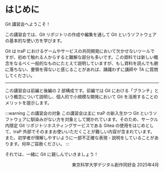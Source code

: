 # はじめに

Git 講習会へようこそ！

この講習会では、Git リポジトリの作成や編集を通して Git というソフトウェアの基本的な使い方を学びます。

Git は traP におけるゲームやサービスの共同開発において欠かせないツールですが、初めて触れる人からすると難解な部分も多いです。この資料では新しい概念をなるべく一般的なものにたとえて説明していますが、もし資料を読んでも腑に落ちない、要領を得ないと感じることがあれば、躊躇わずに講師や TA に質問してください。

---

この講習会は前編と後編の 2 部構成です。前編では Git における「ブランチ」という概念について説明し、個人的で小規模な開発において Git を活用することのメリットを提示します。

:::warning この講習会の対象
この講習会は主に traP の新入生かつ Git というソフトウェアに馴染みがない方を対象として開かれています。そのため、サークル内限定 Git リポジトリホスティングサービスである Gitea の使用をはじめとして、traP 外部でそのままお使いいただくことが難しい内容が含まれています。また、初学者が理解しやすいように一部不正確な表現・説明をしていることがあります。何卒ご容赦ください。
:::

それでは、一緒に Git に親しんでいきましょう！

<div style="text-align: right;">
東京科学大学デジタル創作同好会 2025年4月
</div>